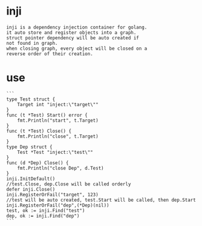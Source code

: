 # inji

    inji is a dependency injection container for golang.
    it auto store and register objects into a graph.
    struct pointer dependency will be auto created if 
    not found in graph.
    when closing graph, every object will be closed on a 
    reverse order of their creation.
    
# use

    ```
    type Test struct {
        Target int "inject:\"target\""
    }
    func (t *Test) Start() error {
        fmt.Println("start", t.Target)
    }
    func (t *Test) Close() {
        fmt.Println("close", t.Target)
    }
    type Dep struct {
        Test *Test "inject:\"test\""
    }
    func (d *Dep) Close() {
        fmt.Println("close Dep", d.Test)
    }
    inji.InitDefault()
    //test.Close, dep.Close will be called orderly
    defer inji.Close() 
    inji.RegisterOrFail("target", 123)
    //test will be auto created, test.Start will be called, then dep.Start
    inji.RegisterOrFail("dep",(*Dep)(nil)) 
    test, ok := inji.Find("test")
    dep, ok := inji.Find("dep")
    ```
